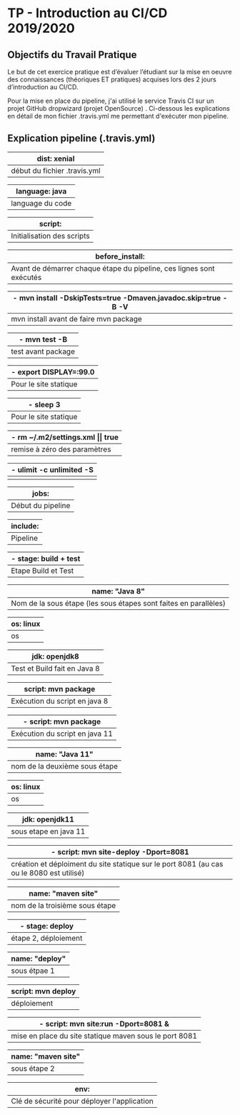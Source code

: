 # TP - Introduction au CI/CD 2019/2020



## Objectifs du Travail Pratique

Le but de cet exercice pratique est d’évaluer l’étudiant sur la mise en oeuvre des connaissances (théoriques ET pratiques) acquises lors des 2 jours d’introduction au CI/CD.

Pour la mise en place du pipeline, j'ai utilisé le service Travis CI sur un projet GitHub dropwizard (projet OpenSource) . Ci-dessous les explications en détail de mon fichier .travis.yml me permettant d'exécuter mon pipeline.



## Explication pipeline (.travis.yml)

| dist: xenial                 |
| ---------------------------- |
| début du fichier .travis.yml |

| language: java   |
| ---------------- |
| language du code |

| script:                    |
| -------------------------- |
| Initialisation des scripts |

| before_install:                                              |
| ------------------------------------------------------------ |
| Avant de démarrer chaque étape du pipeline, ces lignes sont exécutés |

| - mvn install -DskipTests=true -Dmaven.javadoc.skip=true -B -V |
| ------------------------------------------------------------ |
| mvn install avant de faire mvn package                       |

| - mvn test -B      |
| ------------------ |
| test avant package |

| - export DISPLAY=:99.0 |
| ---------------------- |
| Pour le site statique  |

| - sleep 3             |
| --------------------- |
| Pour le site statique |

| - rm ~/.m2/settings.xml \|\| true |
| --------------------------------- |
| remise à zéro des paramètres      |

| - ulimit -c unlimited -S |
| ------------------------ |
|                          |

| jobs:             |
| ----------------- |
| Début du pipeline |

| include: |
| -------- |
| Pipeline |

| - stage: build + test |
| --------------------- |
| Etape Build et Test   |

| name: "Java 8"                                               |
| ------------------------------------------------------------ |
| Nom de la sous étape (les sous étapes sont faites en parallèles) |

| os: linux |
| --------- |
| os        |

| jdk: openjdk8                |
| ---------------------------- |
| Test et Build fait en Java 8 |

| script: mvn package           |
| ----------------------------- |
| Exécution du script en java 8 |

| - script: mvn package          |
| ------------------------------ |
| Exécution du script en java 11 |

| name: "Java 11"               |
| ----------------------------- |
| nom de la deuxième sous étape |

| os: linux |
| --------- |
| os        |

| jdk: openjdk11        |
| --------------------- |
| sous etape en java 11 |

| - script: mvn site-deploy -Dport=8081                        |
| ------------------------------------------------------------ |
| création et déploiment du site statique sur le port 8081  (au cas ou le 8080 est utilisé) |

| name: "maven site"             |
| ------------------------------ |
| nom de la troisième sous étape |

| - stage: deploy      |
| -------------------- |
| étape 2, déploiement |

| name: "deploy" |
| -------------- |
| sous étpae 1   |

| script: mvn deploy |
| ------------------ |
| déploiement        |

| - script: mvn site:run -Dport=8081 &                   |
| ------------------------------------------------------ |
| mise en place du site statique maven sous le port 8081 |

| name: "maven site" |
| ------------------ |
| sous étape 2       |

| env:                                        |
| ------------------------------------------- |
| Clé de sécurité pour déployer l'application |

